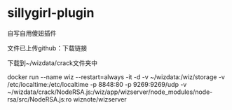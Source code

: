 # sillygirl-plugin
自写自用傻妞插件

文件已上传github：下载链接

下载到~/wizdata/crack文件夹中

docker run --name wiz --restart=always -it -d -v  ~/wizdata:/wiz/storage -v  /etc/localtime:/etc/localtime -p 8848:80 -p 9269:9269/udp -v ~/wizdata/crack/NodeRSA.js:/wiz/app/wizserver/node_modules/node-rsa/src/NodeRSA.js:ro  wiznote/wizserver



